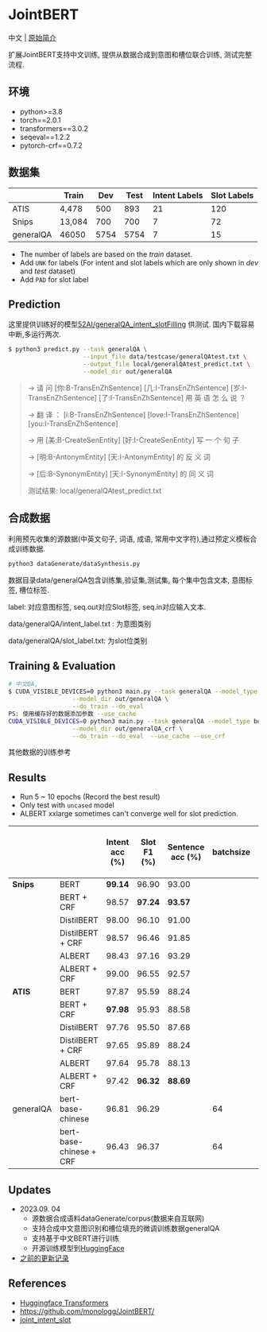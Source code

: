 # JointBERT

中文 | [原始简介](readme_en.md)

扩展JointBERT支持中文训练, 提供从数据合成到意图和槽位联合训练, 测试完整流程.



## 环境

- python>=3.8
- torch==2.0.1
- transformers==3.0.2
- seqeval==1.2.2
- pytorch-crf==0.7.2



## 数据集

|           | Train  | Dev  | Test | Intent Labels | Slot Labels |
| --------- | ------ | ---- | ---- | ------------- | ----------- |
| ATIS      | 4,478  | 500  | 893  | 21            | 120         |
| Snips     | 13,084 | 700  | 700  | 7             | 72          |
| generalQA | 46050  | 5754 | 5754 | 7             | 15          |



- The number of labels are based on the _train_ dataset.
- Add `UNK` for labels (For intent and slot labels which are only shown in _dev_ and _test_ dataset)
- Add `PAD` for slot label



## Prediction

这里提供训练好的模型[52AI/generalQA_intent_slotFilling](https://huggingface.co/52AI/generalQA_intent_slotFilling/tree/main) 供测试. 国内下载容易中断,多运行两次.

```bash
$ python3 predict.py --task generalQA \
                     --input_file data/testcase/generalQAtest.txt \
                     --output_file local/generalQAtest_predict.txt \
                     --model_dir out/generalQA
```

> <TranslationZhEn> -> 请 问 [你:B-TransEnZhSentence] [几:I-TransEnZhSentence] [岁:I-TransEnZhSentence] [了:I-TransEnZhSentence] 用 英 语 怎 么 说 ？
>
> <TranslationEnZh> -> 翻 译 ： [i:B-TransEnZhSentence] [love:I-TransEnZhSentence] [you:I-TransEnZhSentence]
>
> <CreateSentence> -> 用 [美:B-CreateSenEntity] [好:I-CreateSenEntity] 写 一 个 句 子
>
> <Antonym> -> [明:B-AntonymEntity] [天:I-AntonymEntity] 的 反 义 词
>
> <Synonym> -> [后:B-SynonymEntity] [天:I-SynonymEntity] 的 同 义 词
>
> 测试结果: local/generalQAtest_predict.txt



## 合成数据

利用预先收集的源数据(中英文句子, 词语, 成语, 常用中文字符),通过预定义模板合成训练数据.

```bash
python3 dataGenerate/dataSynthesis.py
```

数据目录data/generalQA包含训练集,验证集,测试集, 每个集中包含文本, 意图标签, 槽位标签.

label: 对应意图标签, seq.out对应Slot标签,  seq.in对应输入文本.

data/generalQA/intent_label.txt : 为意图类别

data/generalQA/slot_label.txt: 为slot位类别



## Training & Evaluation

```bash
# 中文QA,
$ CUDA_VISIBLE_DEVICES=0 python3 main.py --task generalQA --model_type bertzh \
                  --model_dir out/generalQA \
                  --do_train --do_eval
PS: 使用缓存好的数据添加参数 --use_cache
CUDA_VISIBLE_DEVICES=0 python3 main.py --task generalQA --model_type bertzh \
                  --model_dir out/generalQA_crf \
                  --do_train --do_eval  --use_cache --use_crf
```

其他数据的训练参考



## Results

- Run 5 ~ 10 epochs (Record the best result)
- Only test with `uncased` model
- ALBERT xxlarge sometimes can't converge well for slot prediction.

|           |                         | Intent acc (%) | Slot F1 (%) | Sentence acc (%) | batchsize | loss  | 训练日志                                                     |
| --------- | ----------------------- | -------------- | ----------- | ---------------- | --------- | ----- | ------------------------------------------------------------ |
| **Snips** | BERT                    | **99.14**      | 96.90       | 93.00            |           |       |                                                              |
|           | BERT + CRF              | 98.57          | **97.24**   | **93.57**        |           |       |                                                              |
|           | DistilBERT              | 98.00          | 96.10       | 91.00            |           |       |                                                              |
|           | DistilBERT + CRF        | 98.57          | 96.46       | 91.85            |           |       |                                                              |
|           | ALBERT                  | 98.43          | 97.16       | 93.29            |           |       |                                                              |
|           | ALBERT + CRF            | 99.00          | 96.55       | 92.57            |           |       |                                                              |
| **ATIS**  | BERT                    | 97.87          | 95.59       | 88.24            |           |       |                                                              |
|           | BERT + CRF              | **97.98**      | 95.93       | 88.58            |           |       |                                                              |
|           | DistilBERT              | 97.76          | 95.50       | 87.68            |           |       |                                                              |
|           | DistilBERT + CRF        | 97.65          | 95.89       | 88.24            |           |       |                                                              |
|           | ALBERT                  | 97.64          | 95.78       | 88.13            |           |       |                                                              |
|           | ALBERT + CRF            | 97.42          | **96.32**   | **88.69**        |           |       |                                                              |
| generalQA | bert-base-chinese       | 96.81          | 96.29       |                  | 64        | 0.05  | [log](https://pan.baidu.com/s/1OwnSiADqZw4LTTuNu86McA?pwd=d3uq) |
|           | bert-base-chinese + CRF | 96.43          | 96.37       |                  | 64        | 0.253 |                                                              |



## Updates

- 2023.09. 04
  - 源数据合成语料dataGenerate/corpus(数据来自互联网)
  - 支持合成中文意图识别和槽位填充的微调训练数据generalQA
  - 支持基于中文BERT进行训练
  - 开源训练模型到[HuggingFace](https://huggingface.co/52AI/generalQA_intent_slotFilling)
- [之前的更新记录](./readme_en.md)



## References

- [Huggingface Transformers](https://github.com/huggingface/transformers)
- https://github.com/monologg/JointBERT/
- [joint_intent_slot](https://docs.nvidia.com/deeplearning/nemo/user-guide/docs/en/main/nlp/joint_intent_slot.html)